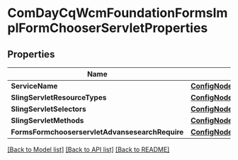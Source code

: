 # ComDayCqWcmFoundationFormsImplFormChooserServletProperties

## Properties
Name | Type | Description | Notes
------------ | ------------- | ------------- | -------------
**ServiceName** | [**ConfigNodePropertyString**](configNodePropertyString.md) |  | [optional] 
**SlingServletResourceTypes** | [**ConfigNodePropertyString**](configNodePropertyString.md) |  | [optional] 
**SlingServletSelectors** | [**ConfigNodePropertyString**](configNodePropertyString.md) |  | [optional] 
**SlingServletMethods** | [**ConfigNodePropertyArray**](configNodePropertyArray.md) |  | [optional] 
**FormsFormchooserservletAdvansesearchRequire** | [**ConfigNodePropertyBoolean**](configNodePropertyBoolean.md) |  | [optional] 

[[Back to Model list]](../README.md#documentation-for-models) [[Back to API list]](../README.md#documentation-for-api-endpoints) [[Back to README]](../README.md)


